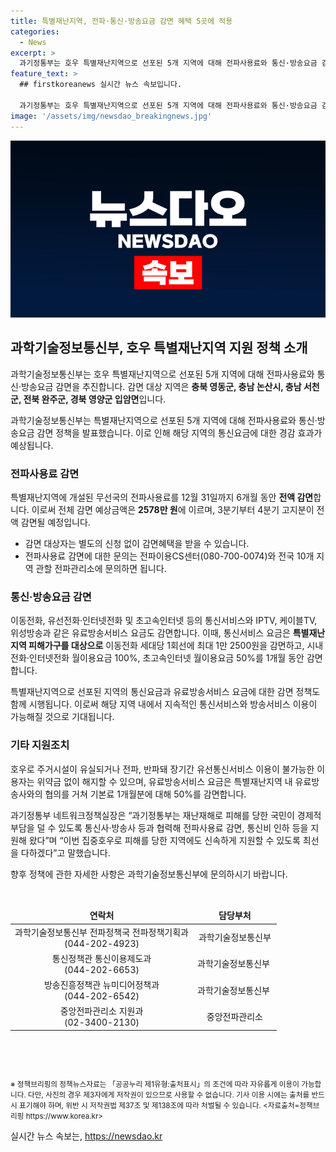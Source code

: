 ```yaml
---
title: 특별재난지역, 전파·통신·방송요금 감면 혜택 5곳에 적용
categories:
  - News
excerpt: >
  과기정통부는 호우 특별재난지역으로 선포된 5개 지역에 대해 전파사용료와 통신·방송요금 감면을 추진한다. 감면 대상 지역은 충북 영동군, 충남 논산시, 충남 서천군, 전북 완주군, 경북 영양군 입암면이며, 감면 혜택을 받는 무선국 시설자 수는 701명, 전체 감면 예상금액은 2578만원이다. 통신서비스와 유료방송서비스 요금 감면도 추진되며, 피해주민은 해당 지자체에 신고하면 감면이 이뤄진다.(gcf)
feature_text: >
  ## firstkoreanews 실시간 뉴스 속보입니다.

  과기정통부는 호우 특별재난지역으로 선포된 5개 지역에 대해 전파사용료와 통신·방송요금 감면을 추진한다. 감면 대상 지역은 충북 영동군, 충남 논산시, 충남 서천군, 전북 완주군, 경북 영양군 입암면이며, 감면 혜택을 받는 무선국 시설자 수는 701명, 전체 감면 예상금액은 2578만원이다. 통신서비스와 유료방송서비스 요금 감면도 추진되며, 피해주민은 해당 지자체에 신고하면 감면이 이뤄진다.(gcf)
image: '/assets/img/newsdao_breakingnews.jpg'
---
```


<p><img src="/assets/img/newsdao_breakingnews.jpg" alt="firstkoreanews 속보" /></p>

<h2 data-ke-size="size26">과학기술정보통신부, 호우 특별재난지역 지원 정책 소개</h2>

<p>과학기술정보통신부는 호우 특별재난지역으로 선포된 5개 지역에 대해 전파사용료와 통신·방송요금 감면을 추진합니다. 감면 대상 지역은 <b>충북 영동군, 충남 논산시, 충남 서천군, 전북 완주군, 경북 영양군 입암면</b>입니다.</p>

<p data-ke-size="size16">과학기술정보통신부는 특별재난지역으로 선포된 5개 지역에 대해 전파사용료와 통신·방송요금 감면 정책을 발표했습니다. 이로 인해 해당 지역의 통신요금에 대한 경감 효과가 예상됩니다.</p>

<h3 data-ke-size="size22">전파사용료 감면</h3>

<p>특별재난지역에 개설된 무선국의 전파사용료를 12월 31일까지 6개월 동안 <b>전액 감면</b>합니다. 이로써 전체 감면 예상금액은 <b>2578만 원</b>에 이르며, 3분기부터 4분기 고지분이 전액 감면될 예정입니다.</p>

<ul>
  <li>감면 대상자는 별도의 신청 없이 감면혜택을 받을 수 있습니다.</li>
  <li>전파사용료 감면에 대한 문의는 전파이용CS센터(080-700-0074)와 전국 10개 지역 관할 전파관리소에 문의하면 됩니다.</li>
</ul>

<h3 data-ke-size="size22">통신·방송요금 감면</h3>

<p>이동전화, 유선전화·인터넷전화 및 초고속인터넷 등의 통신서비스와 IPTV, 케이블TV, 위성방송과 같은 유료방송서비스 요금도 감면합니다. 이때, 통신서비스 요금은 <b>특별재난지역 피해가구를 대상으로</b> 이동전화 세대당 1회선에 최대 1만 2500원을 감면하고, 시내전화·인터넷전화 월이용요금 100%, 초고속인터넷 월이용요금 50%를 1개월 동안 감면합니다.</p>

<p data-ke-size="size16">특별재난지역으로 선포된 지역의 통신요금과 유료방송서비스 요금에 대한 감면 정책도 함께 시행됩니다. 이로써 해당 지역 내에서 지속적인 통신서비스와 방송서비스 이용이 가능해질 것으로 기대됩니다.</p>

<h3 data-ke-size="size22">기타 지원조치</h3>

<p>호우로 주거시설이 유실되거나 전파, 반파돼 장기간 유선통신서비스 이용이 불가능한 이용자는 위약금 없이 해지할 수 있으며, 유료방송서비스 요금은 특별재난지역 내 유료방송사와의 협의를 거쳐 기본료 1개월분에 대해 50%를 감면합니다.</p>

<p data-ke-size="size16">과기정통부 네트워크정책실장은 “과기정통부는 재난재해로 피해를 당한 국민이 경제적 부담을 덜 수 있도록 통신사·방송사 등과 협력해 전파사용료 감면, 통신비 인하 등을 지원해 왔다”며 “이번 집중호우로 피해를 당한 지역에도 신속하게 지원할 수 있도록 최선을 다하겠다”고 말했습니다.</p>

<p>향후 정책에 관한 자세한 사항은 과학기술정보통신부에 문의하시기 바랍니다.</p>

<p data-ke-size="size16">&nbsp;</p>

<table>
<thead>
<tr>
<td style="text-align: center; height: 17px;"><b>연락처</b></td>
<td style="text-align: center; height: 17px;"><b>담당부처</b></td>
</tr>
</thead>
<tbody>
<tr>
<td style="text-align: center; height: 17px;">과학기술정보통신부 전파정책국 전파정책기획과<br> (044-202-4923)</td>
<td style="text-align: center; height: 17px;">과학기술정보통신부</td>
</tr>
<tr>
<td style="text-align: center; height: 17px;">통신정책관 통신이용제도과<br> (044-202-6653)</td>
<td style="text-align: center; height: 17px;">과학기술정보통신부 </td>
</tr>
<tr>
<td style="text-align: center; height: 17px;">방송진흥정책관 뉴미디어정책과<br> (044-202-6542)</td>
<td style="text-align: center; height: 17px;">과학기술정보통신부 </td>
</tr>
<tr>
<td style="text-align: center; height: 17px;">중앙전파관리소 지원과<br> (02-3400-2130)</td>
<td style="text-align: center; height: 17px;">중앙전파관리소</td>
</tr>
</tbody>
</table>

<p data-ke-size="size16">&nbsp;</p>

<p data-ke-size="size16">&nbsp;</p>

<p><small>※ 정책브리핑의 정책뉴스자료는 「공공누리 제1유형:출처표시」의 조건에 따라 자유롭게 이용이 가능합니다. 다만, 사진의 경우 제3자에게 저작권이 있으므로 사용할 수 없습니다. 기사 이용 시에는 출처를 반드시 표기해야 하며, 위반 시 저작권법 제37조 및 제138조에 따라 처벌될 수 있습니다. &lt;자료출처=정책브리핑 https://www.korea.kr></small></p>
실시간 뉴스 속보는, <a href="https://newsdao.kr" rel="dofollow">https://newsdao.kr</a>


